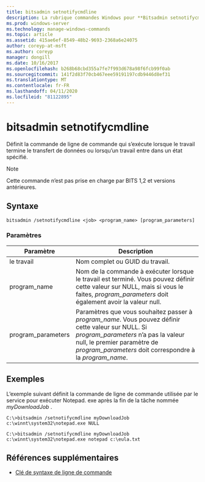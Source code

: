 ```yaml
---
title: bitsadmin setnotifycmdline
description: La rubrique commandes Windows pour **Bitsadmin setnotifycmdline**, qui définit la commande de ligne de commande qui s’exécute lorsque le travail termine le transfert de données, ou lorsqu’un travail entre dans un État.
ms.prod: windows-server
ms.technology: manage-windows-commands
ms.topic: article
ms.assetid: 415ae6ef-8549-48b2-9693-2368a6e24075
author: coreyp-at-msft
ms.author: coreyp
manager: dongill
ms.date: 10/16/2017
ms.openlocfilehash: b268b68cbd355a7fe7f993d678a98f6fcb99f0ab
ms.sourcegitcommit: 141f2d83f70cb467eee59191197cdb9446d8ef31
ms.translationtype: MT
ms.contentlocale: fr-FR
ms.lasthandoff: 04/11/2020
ms.locfileid: "81122895"
---
```

# <a name="bitsadmin-setnotifycmdline"></a>bitsadmin setnotifycmdline

Définit la commande de ligne de commande qui s’exécute lorsque le travail termine le transfert de données ou lorsqu’un travail entre dans un état spécifié.

> [!NOTE]
> Cette commande n’est pas prise en charge par BITS 1,2 et versions antérieures.

## <a name="syntax"></a>Syntaxe

```
bitsadmin /setnotifycmdline <job> <program_name> [program_parameters]
```

### <a name="parameters"></a>Paramètres

| Paramètre | Description |
| --------- | ----------- |
| le travail | Nom complet ou GUID du travail. |
| program_name | Nom de la commande à exécuter lorsque le travail est terminé. Vous pouvez définir cette valeur sur NULL, mais si vous le faites, *program_parameters* doit également avoir la valeur null. |
| program_parameters | Paramètres que vous souhaitez passer à *program_name*. Vous pouvez définir cette valeur sur NULL. Si *program_parameters* n’a pas la valeur null, le premier paramètre de *program_parameters* doit correspondre à la *program_name*. |

## <a name="examples"></a>Exemples

L’exemple suivant définit la commande de ligne de commande utilisée par le service pour exécuter Notepad. exe après la fin de la tâche nommée *myDownloadJob* .

```
C:\>bitsadmin /setnotifycmdline myDownloadJob c:\winnt\system32\notepad.exe NULL
```

```
C:\>bitsadmin /setnotifycmdline myDownloadJob c:\winnt\system32\notepad.exe notepad c:\eula.txt
```

## <a name="additional-references"></a>Références supplémentaires

- [Clé de syntaxe de ligne de commande](command-line-syntax-key.md)